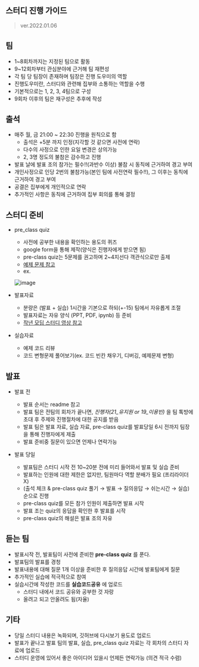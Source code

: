 스터디 진행 가이드
------------------
>ver.2022.01.06

## 팀
- 1~8회차까지는 지정된 팀으로 활동
- 9~12회차부터 관심분야에 근거해 팀 재편성
- 각 팀 당 팀장이 존재하며 팀장은 진행 도우미의 역할
- 진행도우미란, 스터디와 관련해 집부와 소통하는 역할을 수행
- 기본적으로는 1, 2, 3, 4팀으로 구성
- 9회차 이후의 팀은 재구성은 추후에 작성

## 출석
- 매주 월, 금 21:00 ~ 22:30 진행을 원칙으로 함
    - 출석은 +5분 까지 인정(지각할 것 같으면 사전에 연락)
    - 다수의 사정으로 인한 요일 변경은 상의가능
    - 2, 3명 정도의 불참은 감수하고 진행
- 발표 날에 발표 조의 참가는 필수!!(과반수 이상) 불참 시 동칙에 근거하여 경고 부여
- 개인사정으로 인당 2번의 불참가능(본인 팀에 사전연락 필수!!), 그 이후는 동칙에 근거하여 경고 부여
- 공결은 집부에게 개인적으로 연락
- 추가적인 사항은 동칙에 근거하여 집부 회의를 통해 결정

## 스터디 준비
- pre_class quiz
   - 사전에 공부한 내용을 확인하는 용도의 퀴즈
   - google form을 통해 제작(양식은 진행자에게 받으면 됨)
   - pre-class quiz는 5문제를 권고하며 2~4지선다 객관식으로만 출제
   - [예제 문제 참고](http://www.kmooc.kr/courses/course-v1:HGUk+HGU05+2021_T2/course/)
   - ex.
   
   ![image](https://user-images.githubusercontent.com/54783158/148311000-1b01392c-3676-42a3-a12c-5b1cb611c294.png)

- 발표자료
   - 분량은 (발표 + 실습) 1시간을 기본으로 하되(+-15) 팀에서 자유롭게 조절
   - 발표자료는 자유 양식 (PPT, PDF, ipynb) 등 준비
   - [작년 모딥 스터디 영상 참고](https://github.com/sejongsmarcle/2021_Winter_AiStudy)
 
- 실습자료
   - 예제 코드 리뷰
   - 코드 변형문제 풀어보기(ex. 코드 빈칸 채우기, 디버깅, 예제문제 변형)

## 발표
- 발표 전
    - 발표 순서는 readme 참고
    - 발표 팀은 전팀의 회차가 끝나면, *진행자(21_유지원 or 19_이용빈)* 을 팀 톡방에 초대 후 주제와 진행절차에 대한 공지를 받음
    - 발표 팀은 발표 자료, 실습 자료, pre-class quiz를 발표당일 6시 전까지 팀장을 통해 진행자에게 제출
    - 발표 준비중 질문이 있으면 언제나 연락가능

- 발표 당일
    - 발표팀은 스터디 시작 전 10~20분 전에 미리 들어와서 발표 및 실습 준비
    - 발표하는 인원에 대한 제한은 없지만, 팀원마다 역할 분배가 필요 (프리라이더X)
    - (출석 체크 & pre-class quiz 풀기 → 발표 → 질의응답 → 쉬는시간 → 실습) 순으로 진행
    - pre-class quiz를 모든 참가 인원이 제출하면 발표 시작
    - 발표 조는 quiz의 응답을 확인한 후 발표를 시작
    - pre-class quiz의 해설은 발표 조의 자유

## 듣는 팀
- 발표시작 전, 발표팀이 사전에 준비한 **pre-class quiz** 를 푼다.
- 발표팀의 발표를 경청
- 발표내용에 대해 질문 1개 이상을 준비한 후 질의응답 시간에 발표팀에게 질문
- 추가적인 실습에 적극적으로 참여
- 실습시간에 작성한 코드를 **실습코드공유** 에 업로드
   - 스터디 내에서 코드 공유와 공부한 것 자랑
   - 올려고 되고 안올려도 됨(자율)

## 기타
- 당일 스터디 내용은 녹화되며, 깃허브에 다시보기 용도로 업로드
- 발표가 끝나고 발표 팀의 발표, 실습, pre_class quiz 자료는 각 회차의 스터디 자료에 업로드
- 스터디 운영에 있어서 좋은 아이디어 있을시 언제든 연락가능 (의견 적극 수렴)

